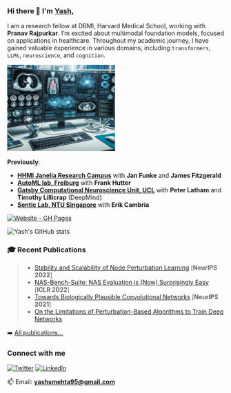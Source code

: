 ### Hi there 👋 I'm [Yash][website], 

I am a research fellow at DBMI, Harvard Medical School, working with **Pranav Rajpurkar**. I’m excited about multimodal foundation models, focused on applications in healthcare. Throughout my academic journey, I have gained valuable experience in various domains, including `transformers`, `LLMs`, `neuroscience`, and `cognition`. 

<img src="ai-healthcare.png" width="250" height="200">

**Previously**:  
- [**HHMI Janelia Research Campus**](https://www.janelia.org/) with **Jan Funke** and **James Fitzgerald**
- [**AutoML lab, Freiburg**](https://www.automl.org/team/) with **Frank Hutter**
- [**Gatsby Computational Neuroscience Unit, UCL**](http://www.gatsby.ucl.ac.uk/) with **Peter Latham** and **Timothy Lillicrap** (DeepMind)
- [**Sentic Lab, NTU Singapore**](http://sentic.net/team/) with **Erik Cambria**


[![Website - GH Pages](https://img.shields.io/badge/View_site-GH_Pages-2ea44f?style=for-the-badge&logo=Dark-Reader)](https://yashsmehta.github.io)


<!--
### Spotify Playing 🎧

[![Spotify](https://spotify-now-playing-pvcq40437-yashsmehta.vercel.app/api/spotify)](https://open.spotify.com/user/3vl7y1j3deo657e75mjxlxzrn)

<br />

profile views
<p align="left"> <img src="https://komarev.com/ghpvc/?username=yashsmehta&label=Profile%20views&color=0e75b6&style=flat" alt="yashsmehta" /> </p>
-->


![Yash's GitHub stats](https://github-readme-stats.vercel.app/api?username=yashsmehta&hide=issues&count_private=true&show_icons=true&theme=onedark)

<!--
<h3 align="left">Deep Learning Frameworks</h3>
<p align="left"> <a href="https://pytorch.org/" target="_blank"> <img src="https://www.vectorlogo.zone/logos/pytorch/pytorch-icon.svg" alt="pytorch" width="40" height="40"/> </a> <a href="https://www.tensorflow.org" target="_blank"> <img src="https://www.vectorlogo.zone/logos/tensorflow/tensorflow-icon.svg" alt="tensorflow" width="40" height="40"/> </a> </p>
-->

### 🎓 Recent Publications
>- [Stability and Scalability of Node Perturbation Learning](https://openreview.net/forum?id=X0CKM7QV5k)  [**NeurIPS 2022**]
>- [NAS-Bench-Suite: NAS Evaluation is (Now) Surprisingly Easy](https://openreview.net/forum?id=0DLwqQLmqV)  [**ICLR 2022**]
>- [Towards Biologically Plausible Convolutional Networks](https://arxiv.org/pdf/2106.13031.pdf)  [**NeurIPS 2021**]
>- [On the Limitations of Perturbation-Based Algorithms to Train Deep Networks](https://drive.google.com/file/d/1j3aP9oEniYY4hwzK75468t8QaFiQ1l03/view?usp=sharing) 

➡️  [All publications...][gscholar]


<!-- <h3 align="left">Connect with me:</h3>
<p align="left">
<a href="https://twitter.com/y_mehtu" target="blank"><img align="center" src="https://raw.githubusercontent.com/rahuldkjain/github-profile-readme-generator/master/src/images/icons/Social/twitter.svg" alt="y_mehtu" height="30" width="40" /></a>
<a href="https://linkedin.com/in/yashsmehta" target="blank"><img align="center" src="https://raw.githubusercontent.com/rahuldkjain/github-profile-readme-generator/master/src/images/icons/Social/linked-in-alt.svg" alt="yashsmehta" height="30" width="40" /></a>
</p> -->


### Connect with me

<!-- [![mail](https://img.shields.io/badge/Gmail-D14836?style=for-the-badge&logo=gmail&logoColor=white)](yashsmehta95@gmail.com) -->
[![Twitter](https://img.shields.io/badge/Twitter-1DA1F2?style=for-the-badge&logo=twitter&logoColor=white)](https://twitter.com/y_mehtu?ref_src=twsrc%5Etfw)
[![LinkedIn](https://img.shields.io/badge/LinkedIn-0077B5?style=for-the-badge&logo=linkedin&logoColor=white)](https://www.linkedin.com/in/yashsmehta/)

📫 Email: **yashsmehta95@gmail.com**

[website]: http://yashsmehta.github.io/
[twitter]: https://twitter.com/y_mehtu
[gscholar]: https://scholar.google.com/citations?hl=en&user=zFqBbIkAAAAJ&view_op=list_works&sortby=pubdate
[linkedin]: https://www.linkedin.com/in/yashsmehta/
